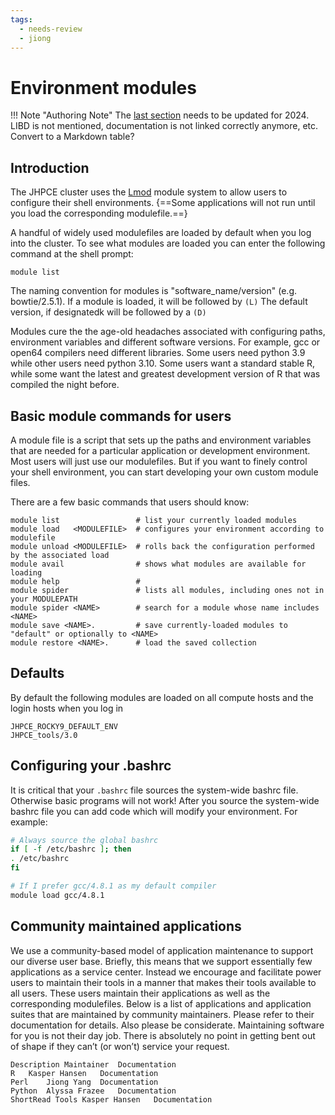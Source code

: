 ```yaml
---
tags:
  - needs-review
  - jiong
---
```


# Environment modules

!!! Note "Authoring Note"
    The [last section](modules.md/#community-maintained-applications) needs to be updated for 2024. LIBD is not mentioned, documentation is not linked correctly anymore, etc. Convert to a Markdown table?

## Introduction

The JHPCE cluster uses the [Lmod](https://lmod.readthedocs.io/en/latest/) module system to allow users to configure their
shell environments. {==Some applications will not run until you load the
corresponding modulefile.==} 

A handful of widely used modulefiles are
loaded by default when you log into the cluster. To see what modules are loaded you can enter the following
command at the shell prompt:

``` linenums="0"
module list
```
The naming convention for modules is "software_name/version" (e.g. bowtie/2.5.1). If a module is loaded, it will be followed by `(L)` The default version, if designatedk will be followed by a `(D)`

Modules cure the the age-old headaches associated with configuring
paths, environment variables and different software versions. For
example, gcc or open64 compilers need different libraries. Some users
need python 3.9 while other users need python 3.10. Some
users want a standard stable R, while some want the latest and
greatest development version of R that was compiled the night before.

## Basic module commands for users

A module file is a script that sets up the paths and environment
variables that are needed for a particular application or development
environment. Most users will just use our modulefiles. But if you want to finely control your shell environment, you can start developing your own custom module files. 

There
are a few basic commands that users should know:

``` linenums="0"
module list                 # list your currently loaded modules
module load   <MODULEFILE>  # configures your environment according to modulefile 
module unload <MODULEFILE>  # rolls back the configuration performed by the associated load
module avail                # shows what modules are available for loading
module help                 # 
module spider               # lists all modules, including ones not in your MODULEPATH
module spider <NAME>        # search for a module whose name includes <NAME>
module save <NAME>.         # save currently-loaded modules to "default" or optionally to <NAME>
module restore <NAME>.      # load the saved collection
```

## Defaults

By default the following modules are loaded on all compute hosts and the login hosts when you log in

``` linenums="0"
JHPCE_ROCKY9_DEFAULT_ENV
JHPCE_tools/3.0
```

## Configuring your .bashrc

It is critical that your `.bashrc` file sources the system-wide bashrc
file. Otherwise basic programs will not work! After you source the system-wide
bashrc file you can add code which will modify your environment. For example:

```bash linenums="0"
# Always source the global bashrc
if [ -f /etc/bashrc ]; then
. /etc/bashrc
fi

# If I prefer gcc/4.8.1 as my default compiler
module load gcc/4.8.1
```

## Community maintained applications

We use a community-based model of application maintenance to support
our diverse user base. Briefly, this means that we support essentially
few applications as a service center. Instead we encourage and
facilitate power users to maintain their tools in a manner that makes
their tools available to all users. These users maintain their
applications as well as the corresponding modulefiles. Below is a list
of applications and application suites that are maintained by
community maintainers. Please refer to their documentation for
details. Also please be considerate. Maintaining software for you is
not their day job. There is absolutely no point in getting bent out of
shape if they can’t (or won’t) service your request.

``` linenums="0"
Description	Maintainer	Documentation
R	Kasper Hansen	Documentation
Perl	Jiong Yang	Documentation
Python	Alyssa Frazee	Documentation
ShortRead Tools	Kasper Hansen	Documentation
```

